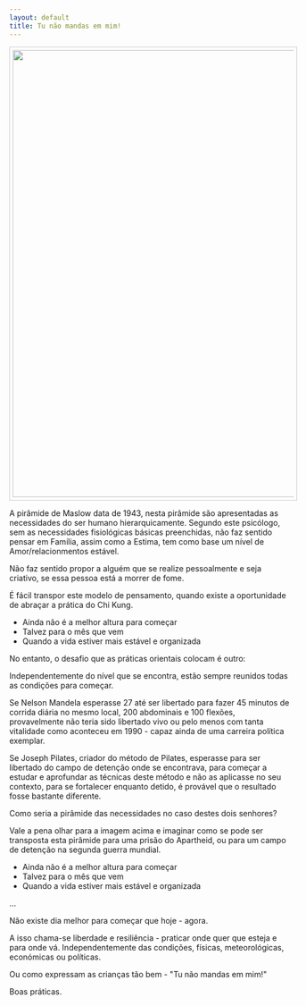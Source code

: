 ```yaml
---
layout: default 
title: Tu não mandas em mim!
---
```

<p align="center"><img src="http://lourencoazevedo.com/pimagens/2015-03-13.jpg" style="border: 1px solid #ccc; padding: 5px; width: 800px"></p>

A pirâmide de Maslow data de 1943, nesta pirâmide são apresentadas as necessidades do ser humano hierarquicamente. Segundo este psicólogo, sem as necessidades fisiológicas básicas preenchidas, não faz sentido pensar em Família, assim como a Estima, tem como base um nível de Amor/relacionmentos estável. 

Não faz sentido propor a alguém que se realize pessoalmente e seja criativo, se essa pessoa está a morrer de fome. 

É fácil transpor este modelo de pensamento, quando existe a oportunidade de abraçar a prática do Chi Kung. 

+ Ainda não é a melhor altura para começar
+ Talvez para o mês que vem 
+ Quando a vida estiver mais estável e organizada 

No entanto, o desafio que as práticas orientais colocam é outro:

Independentemente do nível que se encontra, estão sempre reunidos todas as condições para começar. 

Se Nelson Mandela esperasse 27 até ser libertado para fazer 45 minutos de corrida diária no mesmo local, 200 abdominais e 100 flexões, provavelmente não teria sido libertado vivo ou pelo menos com tanta vitalidade como aconteceu em 1990 - capaz ainda de uma carreira política exemplar. 

Se Joseph Pilates, criador do método de Pilates, esperasse para ser libertado do campo de detenção onde se encontrava, para começar a estudar e aprofundar as técnicas deste método e não as aplicasse no seu contexto, para se fortalecer enquanto detido, é provável que o resultado fosse bastante diferente. 

Como seria a pirâmide das necessidades no caso destes dois senhores? 

Vale a pena olhar para a imagem acima e imaginar como se pode ser transposta esta pirâmide para uma prisão do Apartheid, ou para um campo de detenção na segunda guerra mundial. 

+ Ainda não é a melhor altura para começar
+ Talvez para o mês que vem 
+ Quando a vida estiver mais estável e organizada 

…

Não existe dia melhor para começar que hoje - agora. 

A isso chama-se liberdade e resiliência - praticar onde quer que esteja e para onde vá. Independentemente das condições, físicas, meteorológicas, económicas ou políticas. 

Ou como expressam as crianças tão bem - "Tu não mandas em mim!"

Boas práticas. 